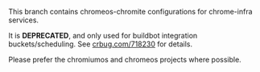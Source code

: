 This branch contains chromeos-chromite configurations for chrome-infra services.

It is **DEPRECATED**, and only used for buildbot integration buckets/scheduling.
See [crbug.com/718230](https://crbug.com/718230) for details.

Please prefer the chromiumos and chromeos projects where possible.
